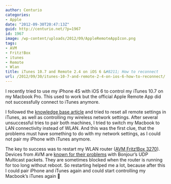 ```yaml
---
author: Centurio
categories:
- Apple
date: "2012-09-30T20:47:13Z"
guid: http://centurio.net/?p=1967
id: 1967
image: /wp-content/uploads/2012/09/AppleRemoteAppIcon.png
tags:
- AVM
- Fritz!Box
- itunes
- Remote
- Wlan
title: iTunes 10.7 and Remote 2.4 on iOS 6 &#8211; How to reconnect
url: /2012/09/30/itunes-10-7-and-remote-2-4-on-ios-6-how-to-reconnect/
---
```

I recently tried to use my iPhone 4S with iOS 6 to control my iTunes 10.7 on my Macbook Pro. This used to work but the official Apple Remote App did not successfully connect to iTunes anymore.

I followed the [knowledge base article](http://support.apple.com/kb/TS1741) and tried to reset all remote settings in iTunes, as well as controlling my wireless network settings. After several unsuccessful tries to pair both machines, I tried to switch my Macbook to LAN connectivity instead of WLAN. And this was the first clue, that the problems must have something to do with my network settings, as I could not pair my iPhone with iTunes anymore.

The key to success was to restart my WLAN router ([AVM Fritz!Box 3270](http://www.amazon.de/gp/product/B0019R47PM)). Devices from AVM are [known for their problems](http://translate.google.de/translate?sl=de&tl=en&js=n&prev=_t&hl=de&ie=UTF-8&layout=2&eotf=1&u=http%3A%2F%2Fwww.router-forum.de%2Fboard-avm-fritz%2Fthread-problem-mit-apple-bonjour-ueber-fritz-box-7170-48047-page-1.html&act=url) with Bonjour&#8217;s UDP Multicast packets. They are sometimes blocked when the router is running for too long without reboot. So restarting helped me a lot, because after this I could pair iPhone and iTunes again and could start controlling my Macbook&#8217;s iTunes again 🙂